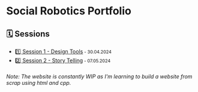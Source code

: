 # Social Robotics Portfolio

## 🗓️ Sessions
	
* [1️⃣ Session 1 - Design Tools](2024/05/session1.md)<small> - 30.04.2024 </small>
* [2️⃣ Session 2 - Story Telling](2024/05/session2.md)<small> - 07.05.2024 </small>

###### Note: The website is constantly WIP as I'm learning to build a website from scrap using html and cpp.
